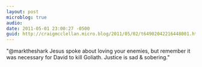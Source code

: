 ```yaml
---
layout: post
microblog: true
audio: 
date: 2011-05-01 23:00:27 -0500
guid: http://craigmcclellan.micro.blog/2011/05/02/t64902042216448001.html
---
```

"@marktheshark Jesus spoke about loving your enemies, but remember it was necessary for David to kill Goliath. Justice is sad &amp; sobering."
